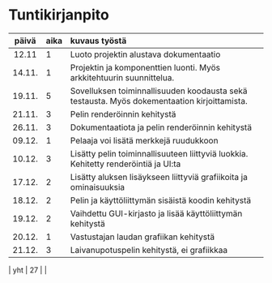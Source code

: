 # Tuntikirjanpito

| päivä  | aika | kuvaus työstä |
| :----: |:-----| :-----|
| 12.11  | 1    | Luoto projektin alustava dokumentaatio |
| 14.11. | 1    | Projektin ja komponenttien luonti. Myös arkkitehtuurin suunnittelua. |
| 19.11. | 5    | Sovelluksen toiminnallisuuden koodausta sekä testausta. Myös dokementaation kirjoittamista. |
| 21.11. | 3    | Pelin renderöinnin kehitystä |
| 26.11. | 3    | Dokumentaatiota ja pelin renderöinnin kehitystä |
| 09.12. | 1    | Pelaaja voi lisätä merkkejä ruudukkoon |
| 10.12. | 3    | Lisätty pelin toiminnallisuuteen liittyviä luokkia. Kehitetty renderöintiä ja UI:ta |
| 17.12. | 2    | Lisätty aluksen lisäykseen liittyviä grafiikoita ja ominaisuuksia |
| 18.12. | 2    | Pelin ja käyttöliittymän sisäistä koodin kehitystä  |
| 19.12. | 2    | Vaihdettu GUI-kirjasto ja lisää käyttöliittymän kehitystä  |
| 20.12. | 1    | Vastustajan laudan grafiikan kehitystä |
| 21.12. | 3    | Laivanupotuspelin kehitystä, ei grafiikkaa |

| yht    | 27   |  | 